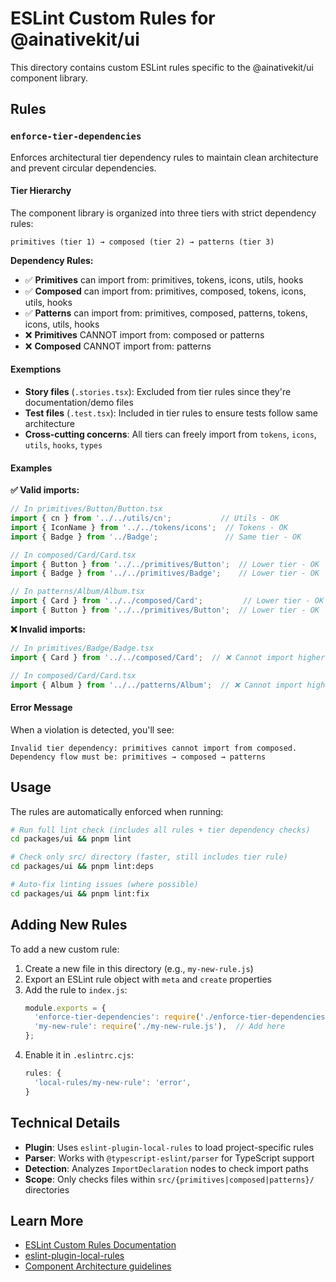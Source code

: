 # ESLint Custom Rules for @ainativekit/ui

This directory contains custom ESLint rules specific to the @ainativekit/ui component library.

## Rules

### `enforce-tier-dependencies`

Enforces architectural tier dependency rules to maintain clean architecture and prevent circular dependencies.

#### Tier Hierarchy

The component library is organized into three tiers with strict dependency rules:

```
primitives (tier 1) → composed (tier 2) → patterns (tier 3)
```

**Dependency Rules:**
- ✅ **Primitives** can import from: primitives, tokens, icons, utils, hooks
- ✅ **Composed** can import from: primitives, composed, tokens, icons, utils, hooks  
- ✅ **Patterns** can import from: primitives, composed, patterns, tokens, icons, utils, hooks
- ❌ **Primitives** CANNOT import from: composed or patterns
- ❌ **Composed** CANNOT import from: patterns

#### Exemptions

- **Story files** (`.stories.tsx`): Excluded from tier rules since they're documentation/demo files
- **Test files** (`.test.tsx`): Included in tier rules to ensure tests follow same architecture
- **Cross-cutting concerns**: All tiers can freely import from `tokens`, `icons`, `utils`, `hooks`, `types`

#### Examples

**✅ Valid imports:**
```typescript
// In primitives/Button/Button.tsx
import { cn } from '../../utils/cn';           // Utils - OK
import { IconName } from '../../tokens/icons';  // Tokens - OK
import { Badge } from '../Badge';               // Same tier - OK

// In composed/Card/Card.tsx
import { Button } from '../../primitives/Button';  // Lower tier - OK
import { Badge } from '../../primitives/Badge';    // Lower tier - OK

// In patterns/Album/Album.tsx
import { Card } from '../../composed/Card';         // Lower tier - OK
import { Button } from '../../primitives/Button';  // Lower tier - OK
```

**❌ Invalid imports:**
```typescript
// In primitives/Badge/Badge.tsx
import { Card } from '../../composed/Card';  // ❌ Cannot import higher tier

// In composed/Card/Card.tsx
import { Album } from '../../patterns/Album';  // ❌ Cannot import higher tier
```

#### Error Message

When a violation is detected, you'll see:

```
Invalid tier dependency: primitives cannot import from composed. 
Dependency flow must be: primitives → composed → patterns
```

## Usage

The rules are automatically enforced when running:

```bash
# Run full lint check (includes all rules + tier dependency checks)
cd packages/ui && pnpm lint

# Check only src/ directory (faster, still includes tier rule)
cd packages/ui && pnpm lint:deps

# Auto-fix linting issues (where possible)
cd packages/ui && pnpm lint:fix
```

## Adding New Rules

To add a new custom rule:

1. Create a new file in this directory (e.g., `my-new-rule.js`)
2. Export an ESLint rule object with `meta` and `create` properties
3. Add the rule to `index.js`:
   ```javascript
   module.exports = {
     'enforce-tier-dependencies': require('./enforce-tier-dependencies.js'),
     'my-new-rule': require('./my-new-rule.js'),  // Add here
   };
   ```
4. Enable it in `.eslintrc.cjs`:
   ```javascript
   rules: {
     'local-rules/my-new-rule': 'error',
   }
   ```

## Technical Details

- **Plugin**: Uses `eslint-plugin-local-rules` to load project-specific rules
- **Parser**: Works with `@typescript-eslint/parser` for TypeScript support
- **Detection**: Analyzes `ImportDeclaration` nodes to check import paths
- **Scope**: Only checks files within `src/{primitives|composed|patterns}/` directories

## Learn More

- [ESLint Custom Rules Documentation](https://eslint.org/docs/latest/extend/custom-rules)
- [eslint-plugin-local-rules](https://github.com/cletusw/eslint-plugin-local-rules)
- [Component Architecture guidelines](../CONTRIBUTING.md#-component-architecture)
